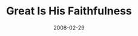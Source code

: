 ---
layout: music 
title: "Great Is His Faithfulness"
date: 2008-02-29 
description: "Music from the Consumed journey."
sc-permalink-url: "http://soundcloud.com/crdschurch/great-is-his-faithfulness"
audio: "http://s3.amazonaws.com/crossroads-media/music/audio/GreatIsHisFaithfulness.mp3"
audio-duration: "04:57"
tag: 
 - consumed
 - faithfulness
src: "http://s3.amazonaws.com/crossroads-media/images/DefaultVideoImage.jpg"
---